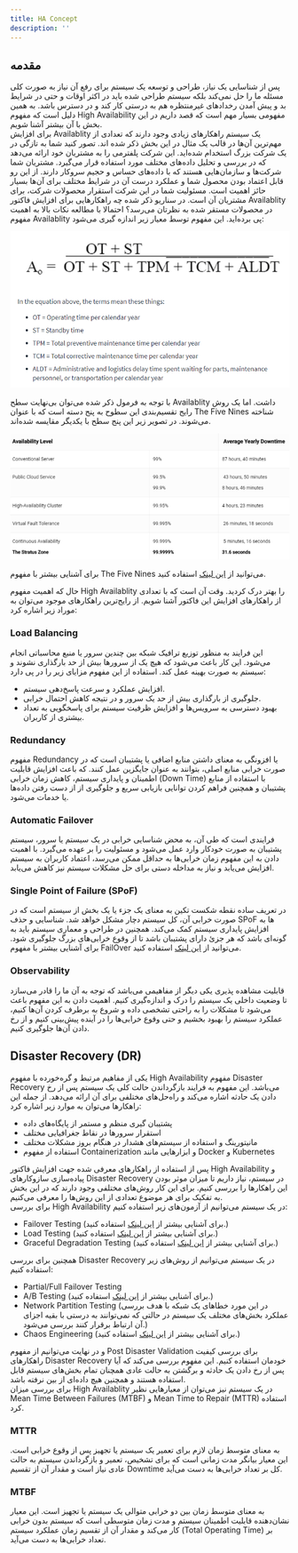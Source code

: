 ```yaml
---
title: HA Concept
description: ''
---
```


## مقدمه
پس از شناسایی یک نیاز، طراحی و توسعه یک سیستم برای رفع آن نیاز به صورت کلی مسئله ما را حل نمی‌کند بلکه سیستم طراحی شده باید در اکثر اوقات و حتی در شرایط بد و پیش آمدن رخدادهای غیرمنتظره هم به درستی کار کند و در دسترس باشد. به همین دلیل است که مفهوم
High Availability
مفهومی بسیار مهم است که قصد داریم در این بخش با آن بیشتر آشنا شویم.  
برای افزایش
Availablity
یک سیستم راهکارهای زیادی وجود دارند که تعدادی از مهم‌ترین آن‌ها در قالب یک مثال در این بخش ذکر شده اند.
تصور کنید شما به تازگی در یک شرکت بزرگ استخدام شده‌اید. این شرکت پلفترمی را به مشتریان خود ارائه می‌دهد که در بررسی و تحلیل داده‌های مختلف مورد استفاده قرار می‌گیرد. مشتریان شما شرکت‌ها و سازمان‌هایی هستند که با داده‌های حساس و حجیم سروکار دارند. از این رو قابل اعتماد بودن محصول شما و عملکرد درست آن در شرایط مختلف برای آن‌ها بسیار حائز اهمیت است. مسئولیت شما در این شرکت استقرار محصولات شرکت، برای مشتریان آن است. در سناریو ذکر شده چه راهکارهایی برای افزایش فاکتور
Availablity
در محصولات مستقر شده به نظرتان می‌رسد؟
احتمالا با مطالعه نکات بالا به اهمیت مفهوم
Availablity
پی برده‌اید. این مفهوم توسط معیار زیر اندازه گیری می‌شود:

![Operational Avaliablity Formula](./images/04-ha-concept-oprational-availablity-formula-picture.png "Operational Avaliablity Formula")

با توجه به فرمول ذکر شده می‌توان بی‌نهایت سطح
Availablity
داشت. اما یک روش رایج تقسیم‌بندی این سطوح به پنج دسته است که با عنوان
The Five Nines
شناخته می‌شوند. در تصویر زیر این پنج سطح با یکدیگر مقایسه شده‌اند.

![The Five Nines](./images/04-ha-concept-5-nines-picture.png "The Five Nines")

برای آشنایی بیشتر با مفهوم 
The Five Nines
می‌توانید از
[این لینک](https://www.cbtnuggets.com/blog/certifications/cloud/the-five-nines-how-to-measure-high-availability-uptime)
استفاده کنید.

حال که اهمیت مفهوم
High Availablity
را بهتر درک کردید. وقت آن است که با تعدادی از راهکارهای افزایش این فاکتور آشنا شویم.
از رایج‌ترین راهکارهای موجود می‌توان به موراد زیر اشاره کرد:  

### Load Balancing
این فرایند به منظور توزیع ترافیک شبکه بین چندین سرور یا منبع محاسباتی انجام می‌شود. این کار باعث می‌شود که هیچ یک از سرورها بیش از حد بارگذاری نشوند و سیستم به صورت بهینه عمل کند.
استفاده از این مفهوم مزایای زیر را در پی دارد:  
* افزایش عملکرد و سرعت پاسخ‌دهی سیستم.
* جلوگیری از بارگذاری بیش از حد یک سرور و در نتیجه کاهش احتمال خرابی. 
* بهبود دسترسی به سرویس‌ها و افزایش ظرفیت سیستم برای پاسخگویی به تعداد بیشتری از کاربران.

### Redundancy
مفهوم
Redundancy
یا افزونگی به معنای داشتن منابع اضافی یا پشتیبان است که در صورت خرابی منابع اصلی، بتوانند به عنوان جایگزین عمل کنند. که باعث افزایش قابلیت اطمینان و پایداری سیستم، کاهش زمان خرابی
(Down Time)
با استفاده از منابع پشتیبان و همچنین فراهم کردن توانایی بازیابی سریع و جلوگیری از از دست رفتن داده‌ها یا خدمات می‌شود.  

### Automatic Failover
فرایندی است که طی آن، به محض شناسایی خرابی در یک سیستم یا سرور، سیستم پشتیبان به صورت خودکار وارد عمل می‌شود و مسئولیت را بر عهده می‌گیرد. با اهمیت دادن به این مفهوم زمان خرابی‌ها به حداقل ممکن می‌رسد، اعتماد کاربران به سیستم افزایش می‌یابد و نیاز به مداخله دستی برای حل مشکلات سیستم نیز کاهش می‌یابد.  

### Single Point of Failure (SPoF)
در تعریف ساده نقطه شکست تکین به معنای یک جزء یا یک بخش از سیستم است که در صورت خرابی آن، کل سیستم دچار مشکل خواهد شد. شناسایی و حذف
SPoF
ها به افزایش پایداری سیستم کمک می‌کند. همچنین در طراحی و معماری سیستم باید به گونه‌ای باشد که هر جزئ دارای پشتیبان باشد تا از وقوع خرابی‌های بزرگ جلوگیری شود. برای آشنایی بیشتر با مفهوم
FailOver
می‌توانید از
[این لینک](https://www.techtarget.com/searchstorage/definition/failover)
استفاده کنید.

### Observability
قابلیت مشاهده پذیری یکی دیگر از مفاهیمی می‌باشد که توجه به آن ما را قادر می‌سازد تا وضعیت داخلی یک سیستم را درک و اندازه‌گیری کنیم. اهمیت دادن به این مفهوم باعث می‌شود تا مشکلات را به راحتی تشخصی داده و شروع به برطرف کردن آن‌ها کنیم، عملکرد سیستم را بهبود بخشیم و حتی وقوع خرابی‌ها را در آینده پیش‌بینی کنیم و از رخ دادن آن‌ها جلوگیری کنیم.  


## Disaster Recovery (DR)
یکی از مفاهیم مرتبط و گره‌خورده با مفهوم
High Availability
مفهوم
Disaster Recovery
می‌باشد.  این مفهوم به فرایند بازگرداندن حالت کلی یک سیستم پس از رخ دادن یک حادثه اشاره می‌کند و راه‌حل‌های مختلفی برای آن ارائه می‌دهد. از جمله این راهکارها می‌توان به موارد زیر اشاره کرد:  

* پشتیبان گیری منظم و مستمر از پایگاه‌های داده  
* استقرار سرورها در نقاط جغرافیایی مختلف
* مانیتورینگ و استفاده از سیستم‌های هشدار در هنگام بروز مشکلات مختلف
* استفاده از مفهوم
Containerization
و ابزارهایی مانند 
Docker
و
Kubernetes  

پس از استفاده از راهکارهای معرفی شده جهت افزایش فاکتور
High Availability
و پیاده‌سازی سازوکارهای
Disaster Recovery
در سیستم، نیاز داریم تا میزان موثر بودن این راهکارها را بررسی کنیم. برای این کار روش‌های مختلفی وجود دارند که در این بخش به تفکیک برای هر موضوع تعدادی از این روش‌ها را معرفی می‌کنیم.  
برای بررسی
High Availability
در یک سیستم می‌توانیم از آزمون‌های زیر استفاده کنیم:  

* Failover Testing (برای آشنایی بیشتر از
[این لینک](https://www.tutorialspoint.com/software_testing_dictionary/failover_testing.htm)
استفاده کنید.)
* Load Testing (برای آشنایی بیشتر از
[این لینک](https://www.tutorialspoint.com/software_testing_dictionary/load_testing.htm)
استفاده کنید.)
* Graceful Degradation Testing (برای آشنایی بیشتر از
[این لینک](https://www.techtarget.com/searchnetworking/definition/graceful-degradation#:~:text=Graceful%20degradation%20is%20the%20ability,is%20to%20prevent%20catastrophic%20failure.)
استفاده کنید.)

همچنین برای بررسی
Disaster Recovery 
در یک سیستم می‌توانیم از روش‌های زیر استفاده کنیم: 
* Partial/Full Failover Testing
* A/B Testing (برای آشنایی بیشتر از
[این لینک](https://www.oracle.com/cx/marketing/what-is-ab-testing/)
استفاده کنید.)
* Network Partition Testing (در این مورد خطاهای یک شبکه با هدف بررسی عملکرد بخش‌های مختلف یک سیستم در حالتی که نمی‌توانند به درستی با بقیه اجزای آن ارتباط برقرار کنند بررسی می‌شود.)
* Chaos Engineering (برای آشنایی بیشتر از
[این لینک](https://www.opentext.com/what-is/chaos-engineering#:~:text=Chaos%20engineering%20is%20the%20practice,actual%20outage%20or%20other%20disruption.)
استفاده کنید.)

و در نهایت می‌توانیم از مفهوم
Post Disaster Validation
برای بررسی کیفیت راهکارهای
Disaster Recovery
خودمان استفاده کنیم. این مفهوم بررسی می‌کند که آیا پس از رخ دادن یک حادثه و برگشتن به حالت عادی همچنان تمام بخش‌های سیستم قابل استفاده هستند و همچنین هیچ داده‌ای از بین نرفته باشد.  
برای بررسی میزان
High Availablity
در یک سیستم نیز می‌توان از معیارهایی نظیر
Mean Time Between Failures (MTBF)
و
Mean Time to Repair (MTTR)
استفاده کرد.  
### MTTR
به معنای متوسط زمان لازم برای تعمیر یک سیستم یا تجهیز پس از وقوع خرابی است. این معیار بیانگر مدت زمانی است که برای تشخیص، تعمیر و بازگرداندن سیستم به حالت عادی نیاز است و مقدار آن از تقسیم
Downtime
کل بر تعداد خرابی‌ها به دست می‌آید.  
### MTBF  
به معنای متوسط زمان بین دو خرابی متوالی یک سیستم یا تجهیز است. این معیار نشان‌دهنده قابلیت اطمینان سیستم و مدت زمان متوسطی است که سیستم بدون خرابی کار می‌کند و مقدار آن از تقسیم زمان عملکرد سیستم
(Total Operating Time)
بر تعداد خرابی‌ها به دست می‌آید.  